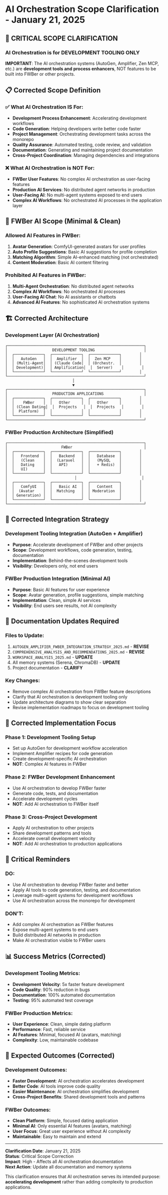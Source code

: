 # AI Orchestration Scope Clarification - January 21, 2025

## 🎯 **CRITICAL SCOPE CLARIFICATION**

### **AI Orchestration is for DEVELOPMENT TOOLING ONLY**

**IMPORTANT**: The AI orchestration systems (AutoGen, Amplifier, Zen MCP, etc.) are **development tools and process enhancers**, NOT features to be built into FWBer or other projects.

## 📋 **Corrected Scope Definition**

### ✅ **What AI Orchestration IS For:**
- **Development Process Enhancement**: Accelerating development workflows
- **Code Generation**: Helping developers write better code faster
- **Project Management**: Orchestrating development tasks across the monorepo
- **Quality Assurance**: Automated testing, code review, and validation
- **Documentation**: Generating and maintaining project documentation
- **Cross-Project Coordination**: Managing dependencies and integrations

### ❌ **What AI Orchestration is NOT For:**
- **FWBer User Features**: No complex AI orchestration as user-facing features
- **Production AI Services**: No distributed agent networks in production
- **User-Facing AI**: No multi-agent systems exposed to end users
- **Complex AI Workflows**: No orchestrated AI processes in the application layer

## 🎯 **FWBer AI Scope (Minimal & Clean)**

### **Allowed AI Features in FWBer:**
1. **Avatar Generation**: ComfyUI-generated avatars for user profiles
2. **Auto Profile Suggestions**: Basic AI suggestions for profile completion
3. **Matching Algorithm**: Simple AI-enhanced matching (not orchestrated)
4. **Content Moderation**: Basic AI content filtering

### **Prohibited AI Features in FWBer:**
1. **Multi-Agent Orchestration**: No distributed agent networks
2. **Complex AI Workflows**: No orchestrated AI processes
3. **User-Facing AI Chat**: No AI assistants or chatbots
4. **Advanced AI Features**: No sophisticated AI orchestration systems

## 🏗️ **Corrected Architecture**

### **Development Layer (AI Orchestration)**
```
┌─────────────────────────────────────────────────────────────┐
│                    DEVELOPMENT TOOLING                      │
│  ┌─────────────┐  ┌─────────────┐  ┌─────────────┐        │
│  │   AutoGen   │  │  Amplifier  │  │  Zen MCP    │        │
│  │ (Multi-Agent│  │ (Claude Code│  │ (Orchestr.  │        │
│  │ Development)│  │ Amplification│  │  Server)    │        │
│  └─────────────┘  └─────────────┘  └─────────────┘        │
└─────────────────────────────────────────────────────────────┘
                              │
                              ▼
┌─────────────────────────────────────────────────────────────┐
│                    PRODUCTION APPLICATIONS                  │
│  ┌─────────────┐  ┌─────────────┐  ┌─────────────┐        │
│  │    FWBer    │  │   Other     │  │   Other     │        │
│  │ (Clean Dating│  │  Projects   │  │  Projects   │        │
│  │  Platform)  │  │             │  │             │        │
│  └─────────────┘  └─────────────┘  └─────────────┘        │
└─────────────────────────────────────────────────────────────┘
```

### **FWBer Production Architecture (Simplified)**
```
┌─────────────────────────────────────────────────────────────┐
│                        FWBer                                │
│  ┌─────────────┐  ┌─────────────┐  ┌─────────────┐        │
│  │   Frontend  │  │   Backend   │  │   Database  │        │
│  │   (Clean    │  │  (Laravel   │  │   (MySQL    │        │
│  │   Dating    │  │   API)      │  │   + Redis)  │        │
│  │   UI)       │  │             │  │             │        │
│  └─────────────┘  └─────────────┘  └─────────────┘        │
│                              │                             │
│  ┌─────────────┐  ┌─────────────┐  ┌─────────────┐        │
│  │   ComfyUI   │  │   Basic AI  │  │   Content   │        │
│  │  (Avatar    │  │  Matching   │  │ Moderation  │        │
│  │ Generation) │  │             │  │             │        │
│  └─────────────┘  └─────────────┘  └─────────────┘        │
└─────────────────────────────────────────────────────────────┘
```

## 🔧 **Corrected Integration Strategy**

### **Development Tooling Integration (AutoGen + Amplifier)**
- **Purpose**: Accelerate development of FWBer and other projects
- **Scope**: Development workflows, code generation, testing, documentation
- **Implementation**: Behind-the-scenes development tools
- **Visibility**: Developers only, not end users

### **FWBer Production Integration (Minimal AI)**
- **Purpose**: Basic AI features for user experience
- **Scope**: Avatar generation, profile suggestions, simple matching
- **Implementation**: Clean, simple AI services
- **Visibility**: End users see results, not AI complexity

## 📝 **Documentation Updates Required**

### **Files to Update:**
1. `AUTOGEN_AMPLIFIER_FWBER_INTEGRATION_STRATEGY_2025.md` - **REVISE**
2. `COMPREHENSIVE_ANALYSIS_AND_RECOMMENDATIONS_2025.md` - **REVISE**
3. `WORKSPACE_ANALYSIS_2025.md` - **UPDATE**
4. All memory systems (Serena, ChromaDB) - **UPDATE**
5. Project documentation - **CLARIFY**

### **Key Changes:**
- Remove complex AI orchestration from FWBer feature descriptions
- Clarify that AI orchestration is development tooling only
- Update architecture diagrams to show clear separation
- Revise implementation roadmaps to focus on development tooling

## 🎯 **Corrected Implementation Focus**

### **Phase 1: Development Tooling Setup**
- Set up AutoGen for development workflow acceleration
- Implement Amplifier recipes for code generation
- Create development-specific AI orchestration
- **NOT**: Complex AI features in FWBer

### **Phase 2: FWBer Development Enhancement**
- Use AI orchestration to develop FWBer faster
- Generate code, tests, and documentation
- Accelerate development cycles
- **NOT**: Add AI orchestration to FWBer itself

### **Phase 3: Cross-Project Development**
- Apply AI orchestration to other projects
- Share development patterns and tools
- Accelerate overall development velocity
- **NOT**: Add AI orchestration to production applications

## 🚨 **Critical Reminders**

### **DO:**
- Use AI orchestration to develop FWBer faster and better
- Apply AI tools to code generation, testing, and documentation
- Leverage multi-agent systems for development workflows
- Use AI orchestration across the monorepo for development

### **DON'T:**
- Add complex AI orchestration as FWBer features
- Expose multi-agent systems to end users
- Build distributed AI networks in production
- Make AI orchestration visible to FWBer users

## 📊 **Success Metrics (Corrected)**

### **Development Tooling Metrics:**
- **Development Velocity**: 5x faster feature development
- **Code Quality**: 90% reduction in bugs
- **Documentation**: 100% automated documentation
- **Testing**: 95% automated test coverage

### **FWBer Production Metrics:**
- **User Experience**: Clean, simple dating platform
- **Performance**: Fast, reliable service
- **AI Features**: Minimal, focused AI (avatars, matching)
- **Complexity**: Low, maintainable codebase

## 🎉 **Expected Outcomes (Corrected)**

### **Development Outcomes:**
- **Faster Development**: AI orchestration accelerates development
- **Better Code**: AI tools improve code quality
- **Easier Maintenance**: AI orchestration simplifies development
- **Cross-Project Benefits**: Shared development tools and patterns

### **FWBer Outcomes:**
- **Clean Platform**: Simple, focused dating application
- **Minimal AI**: Only essential AI features (avatars, matching)
- **User Focus**: Great user experience without AI complexity
- **Maintainable**: Easy to maintain and extend

---

**Clarification Date**: January 21, 2025  
**Status**: Critical Scope Correction  
**Impact**: High - Affects all AI orchestration documentation  
**Next Action**: Update all documentation and memory systems

This clarification ensures that AI orchestration serves its intended purpose: **accelerating development** rather than adding complexity to production applications.
